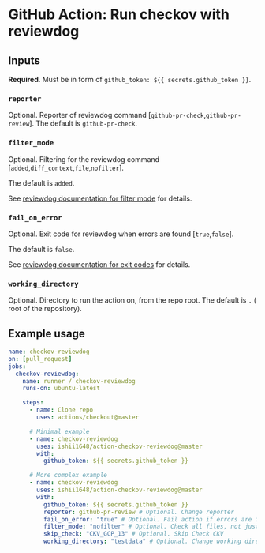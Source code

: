 # GitHub Action: Run checkov with reviewdog

## Inputs

**Required**. Must be in form of `github_token: ${{ secrets.github_token }}`.

### `reporter`

Optional. Reporter of reviewdog command [`github-pr-check`,`github-pr-review`].
The default is `github-pr-check`.

### `filter_mode`

Optional. Filtering for the reviewdog command [`added`,`diff_context`,`file`,`nofilter`].

The default is `added`.

See [reviewdog documentation for filter mode](https://github.com/reviewdog/reviewdog/tree/master#filter-mode) for details.

### `fail_on_error`

Optional. Exit code for reviewdog when errors are found [`true`,`false`].

The default is `false`.

See [reviewdog documentation for exit codes](https://github.com/reviewdog/reviewdog/tree/master#exit-codes) for details.

### `working_directory`

Optional. Directory to run the action on, from the repo root.
The default is `.` ( root of the repository).

## Example usage

```yml
name: checkov-reviewdog
on: [pull_request]
jobs:
  checkov-reviewdog:
    name: runner / checkov-reviewdog
    runs-on: ubuntu-latest

    steps:
      - name: Clone repo
        uses: actions/checkout@master

      # Minimal example
      - name: checkov-reviewdog
        uses: ishii1648/action-checkov-reviewdog@master
        with:
          github_token: ${{ secrets.github_token }}

      # More complex example
      - name: checkov-reviewdog
        uses: ishii1648/action-checkov-reviewdog@master
        with:
          github_token: ${{ secrets.github_token }}
          reporter: github-pr-review # Optional. Change reporter
          fail_on_error: "true" # Optional. Fail action if errors are found
          filter_mode: "nofilter" # Optional. Check all files, not just the diff
          skip_check: "CKV_GCP_13" # Optional. Skip Check CKV
          working_directory: "testdata" # Optional. Change working directory
```
